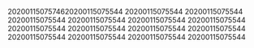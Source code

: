 2020011507574620200115075544
20200115075544
20200115075544
20200115075544
20200115075544
20200115075544
20200115075544
20200115075544
20200115075544
20200115075544
20200115075544
20200115075544
20200115075544
20200115075544
20200115075544
